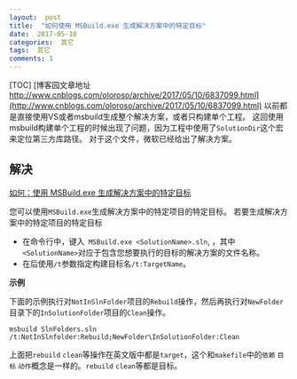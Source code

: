 ```yaml
---
layout:  post
title:  "如何使用 MSBuild.exe 生成解决方案中的特定目标"
date:  2017-05-10
categories:  其它
tags:  其它
comments: 1
---
```


[TOC]
[博客园文章地址 http://www.cnblogs.com/oloroso/archive/2017/05/10/6837099.html](http://www.cnblogs.com/oloroso/archive/2017/05/10/6837099.html)
以前都是直接使用VS或者msbuild生成整个解决方案，或者只构建单个工程。
这回使用msbuild构建单个工程的时候出现了问题，因为工程中使用了`SolutionDir`这个宏来定位第三方库路径。
对于这个文件，微软已经给出了解决方案。

## 解决

[如何：使用 MSBuild.exe 生成解决方案中的特定目标](https://msdn.microsoft.com/zh-cn/library/ms171486.aspx)

您可以使用`MSBuild.exe`生成解决方案中的特定项目的特定目标。
若要生成解决方案中的特定项目的特定目标

- 在命令行中，键入` MSBuild.exe <SolutionName>.sln`, ，其中`<SolutionName>`对应于包含您想要执行的目标的解决方案的文件名称。
- 在后使用`/t`参数指定构建目标名`/t:TargetName`。

**示例**

下面的示例执行对`NotInSlnFolder`项目的`Rebuild`操作，然后再执行对`NewFolder`目录下的`InSolutionFolder`项目的`Clean`操作。
```
msbuild SlnFolders.sln /t:NotInSlnfolder:Rebuild;NewFolder\InSolutionFolder:Clean  
```

上面把`rebuild` `clean`等操作在英文版中都是`target`，这个和`makefile`中的`依赖` `目标` `动作`概念是一样的。`rebuild` `clean`等都是目标。